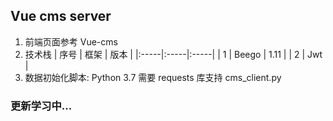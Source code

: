 ## Vue cms server
1. 前端页面参考 Vue-cms
2. 技术栈
| 序号 | 框架 | 版本 |
|:-----|:-----|:-----|
| 1 | Beego | 1.11 |
| 2 | Jwt |
3. 数据初始化脚本:
    Python 3.7
    需要 requests 库支持
    cms_client.py
### 更新学习中...